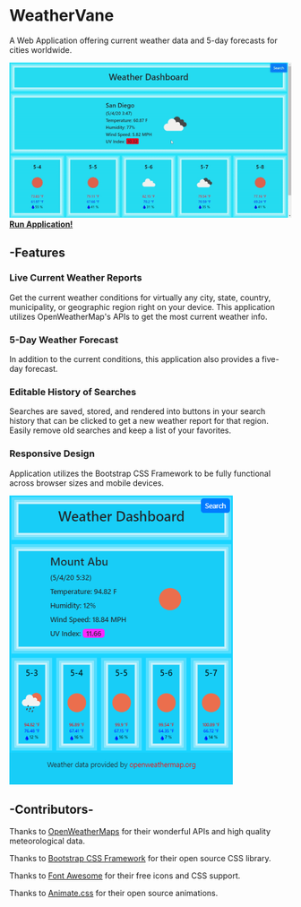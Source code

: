 # WeatherVane

A Web Application offering current weather data and 5-day forecasts for cities worldwide.

![dashboard](assets/images/weathervane-dashboard.gif)
**[Run Application!](https://jmantis0.github.io/weathervane/)**

## -Features

### Live Current Weather Reports

Get the current weather conditions for virtually any city, state, country, municipality, or geographic region right on your device.  This application utilizes OpenWeatherMap's APIs to get the most current weather info.

### 5-Day Weather Forecast

In addition to the current conditions, this application also provides a five-day forecast.

### Editable History of Searches

Searches are saved, stored, and rendered into buttons in your search history that can be clicked to get a new weather report for that region.  Easily remove old searches and keep a list of your favorites.

### Responsive Design

 Application utilizes the Bootstrap CSS Framework to be fully functional across browser sizes and mobile devices.

 ![mobile](assets/images/weathervane-mobile.PNG)

 ## -Contributors-

Thanks to [OpenWeatherMaps](https://www.openweathermaps.org) for their wonderful APIs and high quality meteorological data.

Thanks to [Bootstrap CSS Framework](https://getbootstrap.com/) for their open source CSS library.

Thanks to [Font Awesome](https://fontawesome.com/) for their free icons and CSS support.

Thanks to [Animate.css](https://daneden.github.io/animate.css/) for their open source animations.
